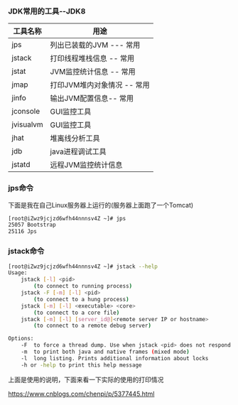 ### JDK常用的工具--JDK8

| 工具名称  | 用途                        |
| --------- | --------------------------- |
| jps       | 列出已装载的JVM --- 常用    |
| jstack    | 打印线程堆栈信息 -- 常用    |
| jstat     | JVM监控统计信息 -- 常用     |
| jmap      | 打印JVM堆内对象情况 -- 常用 |
| jinfo     | 输出JVM配置信息-- 常用      |
| jconsole  | GUI监控工具                 |
| jvisualvm | GUI监控工具                 |
| jhat      | 堆离线分析工具              |
| jdb       | java进程调试工具            |
| jstatd    | 远程JVM监控统计信息         |

### jps命令

下面是我在自己Linux服务器上运行的(服务器上面跑了一个Tomcat)

```bash
[root@iZwz9jcjzd6wfh44nnnsv4Z ~]# jps
25057 Bootstrap
25116 Jps
```

### jstack命令

```bash
[root@iZwz9jcjzd6wfh44nnnsv4Z ~]# jstack --help
Usage:
    jstack [-l] <pid>
        (to connect to running process)
    jstack -F [-m] [-l] <pid>
        (to connect to a hung process)
    jstack [-m] [-l] <executable> <core>
        (to connect to a core file)
    jstack [-m] [-l] [server_id@]<remote server IP or hostname>
        (to connect to a remote debug server)

Options:
    -F  to force a thread dump. Use when jstack <pid> does not respond (process is hung)
    -m  to print both java and native frames (mixed mode)
    -l  long listing. Prints additional information about locks
    -h or -help to print this help message
```

上面是使用的说明，下面来看一下实际的使用的打印情况

<https://www.cnblogs.com/chenpi/p/5377445.html>

